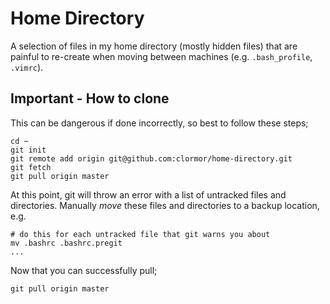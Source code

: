 # Home Directory

A selection of files in my home directory (mostly hidden files) that are painful to re-create when moving between machines (e.g. `.bash_profile`, `.vimrc`).

## Important - How to clone

This can be dangerous if done incorrectly, so best to follow these steps;

    cd ~
    git init
    git remote add origin git@github.com:clormor/home-directory.git
    git fetch
    git pull origin master

At this point, git will throw an error with a list of untracked files and directories. Manually *move* these files and directories to a backup location, e.g.

    # do this for each untracked file that git warns you about
    mv .bashrc .bashrc.pregit
    ...

Now that you can successfully pull;

    git pull origin master

